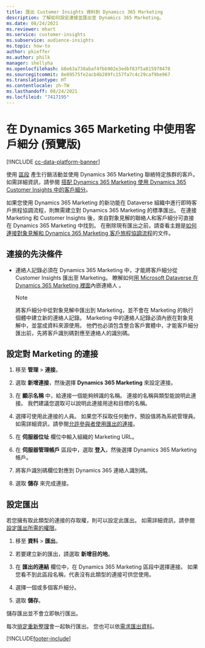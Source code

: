 ```yaml
---
title: 匯出 Customer Insights 資料到 Dynamics 365 Marketing
description: 了解如何設定連接並匯出至 Dynamics 365 Marketing。
ms.date: 08/24/2021
ms.reviewer: mhart
ms.service: customer-insights
ms.subservice: audience-insights
ms.topic: how-to
author: pkieffer
ms.author: philk
manager: shellyha
ms.openlocfilehash: b8e63a738abaf4fbb902e3edbf83f5a815978478
ms.sourcegitcommit: 8e89575fe2acb4b289fc157fa7c4c29caf9be967
ms.translationtype: HT
ms.contentlocale: zh-TW
ms.lasthandoff: 08/24/2021
ms.locfileid: "7417195"
---
```

# <a name="use-segments-in-dynamics-365-marketing-preview"></a>在 Dynamics 365 Marketing 中使用客戶細分 (預覽版)

[!INCLUDE [cc-data-platform-banner](../includes/cc-data-platform-banner.md)]

使用 [區段](segments.md) 產生行銷活動並使用 Dynamics 365 Marketing 聯絡特定族群的客戶。 如需詳細資訊，請參閱 [搭配 Dynamics 365 Marketing 使用 Dynamics 365 Customer Insights 中的客戶細分](/dynamics365/marketing/customer-insights-segments)。

如果您使用 Dynamics 365 Marketing 的新功能在 Dataverse 組織中進行即時客戶旅程協調流程，則無需建立對 Dynamics 365 Marketing 的標準匯出。 在連接 Marketing 和 Customer Insights 後，來自對象見解的聯絡人和客戶細分可直接在 Dynamics 365 Marketing 中找到。 在刪除現有匯出之前，請查看主題是[如何連接對象見解和 Dynamics 365 Marketing 客戶旅程協調流程](/dynamics365/marketing/real-time-marketing-ci-profile)的文件。

## <a name="prerequisite-for-a-connection"></a>連接的先決條件

- 連絡人記錄必須在 Dynamics 365 Marketing 中，才能將客戶細分從 Customer Insights 匯出至 Marketing。 瞭解如何[用 Microsoft Dataverse 在 Dynamics 365 Marketing 裡面](connect-power-query.md)內嵌連絡人 。

  > [!NOTE]
  > 將客戶細分中從對象見解中匯出到 Marketing，並不會在 Marketing 的執行個體中建立新的連絡人記錄。 Marketing 中的連絡人記錄必須內嵌在對象見解中，並當成資料來源使用。 他們也必須包含整合客戶實體中，才能客戶細分匯出前，先將客戶識別碼對應至連絡人的識別碼。

## <a name="set-up-connection-to-marketing"></a>設定對 Marketing 的連接

1. 移至 **管理** > **連接**。

1. 選取 **新增連接**，然後選擇 **Dynamics 365 Marketing** 來設定連接。

1. 在 **顯示名稱** 中，給連接一個能夠辨識的名稱。 連接的名稱與類型能說明此連接。 我們建議您選取可以說明此連接用途和目標的名稱。

1. 選擇可使用此連接的人員。 如果您不採取任何動作，預設值將為系統管理員。 如需詳細資訊，請參閱[允許參與者使用匯出的連接](connections.md#allow-contributors-to-use-a-connection-for-exports)。

1. 在 **伺服器位址** 欄位中輸入組織的 Marketing URL。

1. 在 **伺服器管理帳戶** 區段中，選取 **登入**，然後選擇 Dynamics 365 Marketing 帳戶。

1. 將客戶識別碼欄位對應到 Dynamics 365 連絡人識別碼。

1. 選取 **儲存** 來完成連接。 

## <a name="configure-an-export"></a>設定匯出

若您擁有取此類型的連接的存取權，則可以設定此匯出。 如需詳細資訊，請參閱[設定匯出所需的權限](export-destinations.md#set-up-a-new-export)。

1. 移至 **資料** > **匯出**。

1. 若要建立新的匯出，請選取 **新增目的地**。

1. 在 **匯出的連結** 欄位中，在 Dynamics 365 Marketing 區段中選擇連接。 如果您看不到此區段名稱，代表沒有此類型的連接可供您使用。

1. 選擇一個或多個客戶細分。

1. 選取 **儲存**。

儲存匯出並不會立即執行匯出。

每次[排定重新整理](system.md#schedule-tab)會一起執行匯出。 您也可以依[需求匯出資料](export-destinations.md#run-exports-on-demand)。 

[!INCLUDE[footer-include](../includes/footer-banner.md)]
